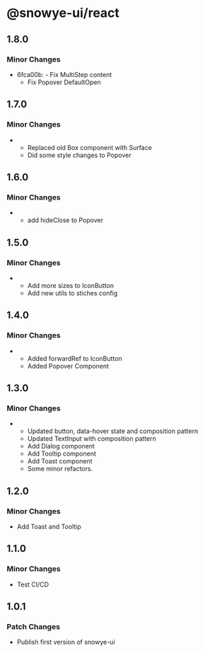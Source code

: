 # @snowye-ui/react

## 1.8.0

### Minor Changes

- 6fca00b: - Fix MultiStep content
  - Fix Popover DefaultOpen

## 1.7.0

### Minor Changes

- - Replaced old Box component with Surface
  - Did some style changes to Popover

## 1.6.0

### Minor Changes

- - add hideClose to Popover

## 1.5.0

### Minor Changes

- - Add more sizes to IconButton
  - Add new utils to stiches config

## 1.4.0

### Minor Changes

- - Added forwardRef to IconButton
  - Added Popover Component

## 1.3.0

### Minor Changes

- - Updated button, data-hover state and composition pattern
  - Updated TextInput with composition pattern
  - Add Dialog component
  - Add Tooltip component
  - Add Toast component
  - Some minor refactors.

## 1.2.0

### Minor Changes

- Add Toast and Tooltip

## 1.1.0

### Minor Changes

- Test CI/CD

## 1.0.1

### Patch Changes

- Publish first version of snowye-ui
